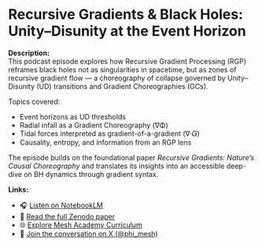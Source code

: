 # Recursive Gradients & Black Holes: Unity–Disunity at the Event Horizon

**Description:**  
This podcast episode explores how Recursive Gradient Processing (RGP) reframes black holes not as singularities in spacetime, but as zones of recursive gradient flow — a choreography of collapse governed by Unity–Disunity (UD) transitions and Gradient Choreographies (GCs).

Topics covered:
- Event horizons as UD thresholds
- Radial infall as a Gradient Choreography (∇Φ)
- Tidal forces interpreted as gradient-of-a-gradient (∇·𝐺)
- Causality, entropy, and information from an RGP lens

The episode builds on the foundational paper *Recursive Gradients: Nature’s Causal Choreography* and translates its insights into an accessible deep-dive on BH dynamics through gradient syntax.

**Links:**
- 🎧 [Listen on NotebookLM](https://notebooklm.google.com/notebook/2b3e4507-8a44-4fcb-a6a6-c5a98083cca7/audio)
- 📄 [Read the full Zenodo paper](https://doi.org/10.5281/zenodo.15614775)
- 🌐 [Explore Mesh Academy Curriculum](notebooklm_index.yml)
- 💬 [Join the conversation on X (@phi_mesh)](https://x.com/phi_mesh)
